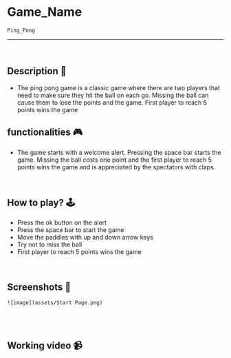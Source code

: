 # **Game_Name** 
    Ping_Pong
---

<br>

## **Description 📃**
<!-- add your game description here  -->
- The ping pong game is a classic game where there are two players that need to make sure they hit the ball on each go. Missing the ball can cause them to lose the points and the game.
First player to reach 5 points wins the game

## **functionalities 🎮**
<!-- add functionalities over here -->
- The game starts with a welcome alert. Pressing the space bar starts the game. Missing the ball costs one point and the first player to reach 5 points wins the game and is appreciated by the spectators with claps.
<br>

## **How to play? 🕹️**
<!-- add the steps how to play games -->
- Press the ok button on the alert
- Press the space bar to start the game
- Move the paddles with up and down arrow keys
- Try not to miss the ball
- First player to reach 5 points wins the game

<br>

## **Screenshots 📸**
    ![image](assets/Start Page.png)
<br>
<!-- add your screenshots like this -->
<!-- ![image](url) -->

<br>

## **Working video 📹**
<!-- add your working video over here -->
